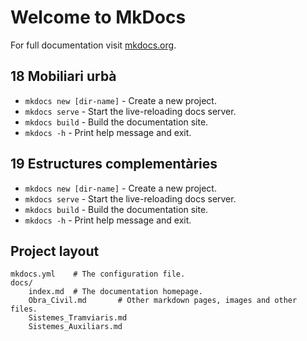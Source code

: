 # Welcome to MkDocs

For full documentation visit [mkdocs.org](https://www.mkdocs.org).

## 18 Mobiliari urbà

* `mkdocs new [dir-name]` - Create a new project.
* `mkdocs serve` - Start the live-reloading docs server.
* `mkdocs build` - Build the documentation site.
* `mkdocs -h` - Print help message and exit.

## 19 Estructures complementàries

* `mkdocs new [dir-name]` - Create a new project.
* `mkdocs serve` - Start the live-reloading docs server.
* `mkdocs build` - Build the documentation site.
* `mkdocs -h` - Print help message and exit.


## Project layout

    mkdocs.yml    # The configuration file.
    docs/
        index.md  # The documentation homepage.
        Obra_Civil.md       # Other markdown pages, images and other files.
        Sistemes_Tramviaris.md
        Sistemes_Auxiliars.md
